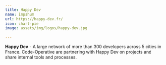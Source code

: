 ```yaml
---
title: Happy Dev
name: impshum
url: https://happy-dev.fr/
icon: chart-pie
image: assets/img/logos/happy-dev.jpg

---
```

**Happy Dev** - A large network of more than 300 developers across 5 cities in France. Code-Operative are partnering with Happy Dev on projects and share internal tools and processes.
